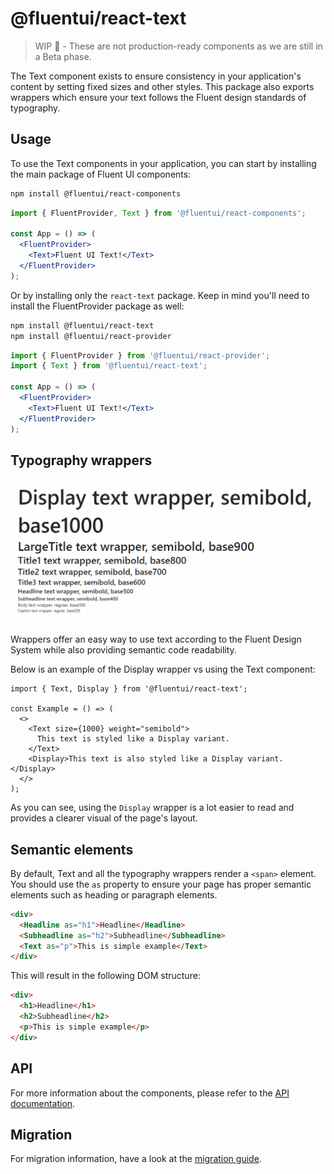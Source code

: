 # @fluentui/react-text

> WIP 🚧 - These are not production-ready components as we are still in a Beta phase.

<!-- TODO: Add link to the new website -->

The Text component exists to ensure consistency in your application's content by setting fixed sizes and other styles.
This package also exports wrappers which ensure your text follows the Fluent design standards of typography.

## Usage

To use the Text components in your application, you can start by installing the main package of Fluent UI components:

<!-- TODO: Validate if FluentProvider works without theme. If not, which theme should we refer to -->

```sh
npm install @fluentui/react-components
```

```jsx
import { FluentProvider, Text } from '@fluentui/react-components';

const App = () => (
  <FluentProvider>
    <Text>Fluent UI Text!</Text>
  </FluentProvider>
);
```

Or by installing only the `react-text` package. Keep in mind you'll need to install the FluentProvider package as well:

```sh
npm install @fluentui/react-text
npm install @fluentui/react-provider
```

```jsx
import { FluentProvider } from '@fluentui/react-provider';
import { Text } from '@fluentui/react-text';

const App = () => (
  <FluentProvider>
    <Text>Fluent UI Text!</Text>
  </FluentProvider>
);
```

## Typography wrappers

![List of typography variants by sorted descending by size](./assets/typography-examples.gif 'Typography wrapper list')

Wrappers offer an easy way to use text according to the Fluent Design System while also providing semantic code readability.

Below is an example of the Display wrapper vs using the Text component:

```tsx
import { Text, Display } from '@fluentui/react-text';

const Example = () => (
  <>
    <Text size={1000} weight="semibold">
      This text is styled like a Display variant.
    </Text>
    <Display>This text is also styled like a Display variant.</Display>
  </>
);
```

As you can see, using the `Display` wrapper is a lot easier to read and provides a clearer visual of the page's layout.

## Semantic elements

By default, Text and all the typography wrappers render a `<span>` element. You should use the `as` property to ensure your page has proper semantic elements such as heading or paragraph elements.

```html
<div>
  <Headline as="h1">Headline</Headline>
  <Subheadline as="h2">Subheadline</Subheadline>
  <Text as="p">This is simple example</Text>
</div>
```

This will result in the following DOM structure:

```html
<div>
  <h1>Headline</h1>
  <h2>Subheadline</h2>
  <p>This is simple example</p>
</div>
```

## API

For more information about the components, please refer to the [API documentation](https://aka.ms/fluentui-storybook).

## Migration

For migration information, have a look at the [migration guide](./MIGRATION.md).
